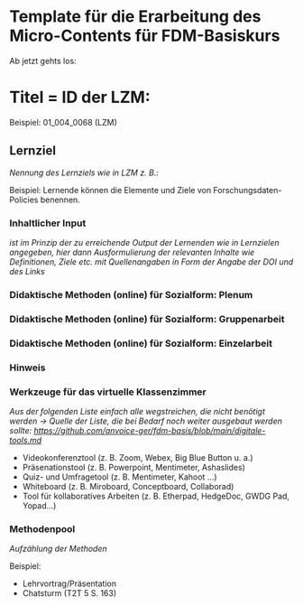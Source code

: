 # Template für die Erarbeitung des Micro-Contents für FDM-Basiskurs
Ab jetzt gehts los: 

# Titel = ID der LZM: 

Beispiel: 01_004_0068 (LZM)

## Lernziel
_Nennung des Lernziels wie in LZM z. B.:_

Beispiel: Lernende können die Elemente und Ziele von Forschungsdaten-Policies benennen.

### Inhaltlicher Input 
_ist im Prinzip der zu erreichende Output der Lernenden wie in Lernzielen angegeben, hier dann Ausformulierung der relevanten Inhalte wie Definitionen, Ziele etc. mit Quellenangaben in Form der Angabe der DOI und des Links_

### Didaktische Methoden (online) für Sozialform: Plenum

### Didaktische Methoden (online) für Sozialform: Gruppenarbeit

### Didaktische Methoden (online) für Sozialform: Einzelarbeit

### Hinweis

### Werkzeuge für das virtuelle Klassenzimmer
_Aus der folgenden Liste einfach alle wegstreichen, die nicht benötigt werden ->  Quelle der Liste, die bei Bedarf noch weiter ausgebaut werden sollte: https://github.com/anvoice-ger/fdm-basis/blob/main/digitale-tools.md_

* Videokonferenztool (z. B. Zoom, Webex, Big Blue Button u. a.)
* Präsenationstool (z. B. Powerpoint, Mentimeter, Ashaslides)
* Quiz- und Umfragetool (z. B. Mentimeter, Kahoot ...)
* Whiteboard (z. B. Miroboard, Conceptboard, Collaborad)
* Tool für kollaboratives Arbeiten (z. B. Etherpad, HedgeDoc, GWDG Pad, Yopad...)
  
### Methodenpool
_Aufzählung der Methoden_

Beispiel:
* Lehrvortrag/Präsentation
* Chatsturm (T2T 5 S. 163)
